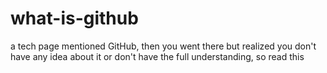 # what-is-github
a tech page mentioned GitHub, then you went there but realized you don't have any idea about it or don't have the full understanding, so read this
